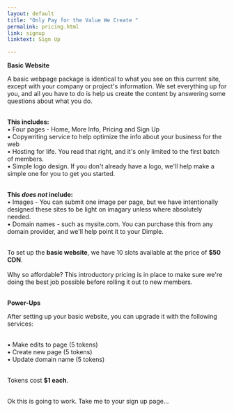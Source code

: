 ```yaml
---
layout: default
title: "Only Pay for the Value We Create " 
permalink: pricing.html
link: signup
linktext: Sign Up 

---
```


<b>Basic Website</b> <br />

A basic webpage package is identical to what you see on this current site, except with your company or project's information. We set everything up for you, and all you have to do is help us create the content by answering some questions about what you do. <br /><br />

<b>This includes:</b><br />
• Four pages - Home, More Info, Pricing and Sign Up <br />
• Copywriting service to help optimize the info about your business for the web<br />
• Hosting for life. You read that right, and it's only limited to the first batch of members. <br />
• Simple logo design. If you don't already have a logo, we'll help make a simple one for you to get you started. 
 <br /><br />

 <b>This <i>does not</i> include:</b><br/> 
 • Images - You can submit one image per page, but we have intentionally designed these sites to be light on imagary unless where absolutely needed.  <br />
 • Domain names - such as mysite.com. You can purchase this from any domain provider, and we'll help point it to your Dimple. <br />  <br />

<span class="orange">To set up the <b>basic website</b>, we have 10 slots available at the price of <b>$50 CDN</b></span>. <br /><br /> Why so affordable? This introductory pricing is in place to make sure we're doing the best job possible before rolling it out to new members. 
<br /><br />

<b>Power-Ups</b> <br />

After setting up your basic website, you can upgrade it with the following services: <br /> <br />

• Make edits to page (5 tokens) <br />
• Create new page (5 tokens) <br />
• Update domain name (5 tokens) <br /><br />

<span class="orange">Tokens cost <b>$1 each</b>. </span><br /><br />

Ok this is going to work. Take me to your sign up page...

